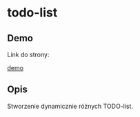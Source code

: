 # todo-list

## Demo

Link do strony:

[demo]( https://cezarytworzewski.github.io/todo-list-component/)

## Opis
Stworzenie dynamicznie różnych TODO-list.

